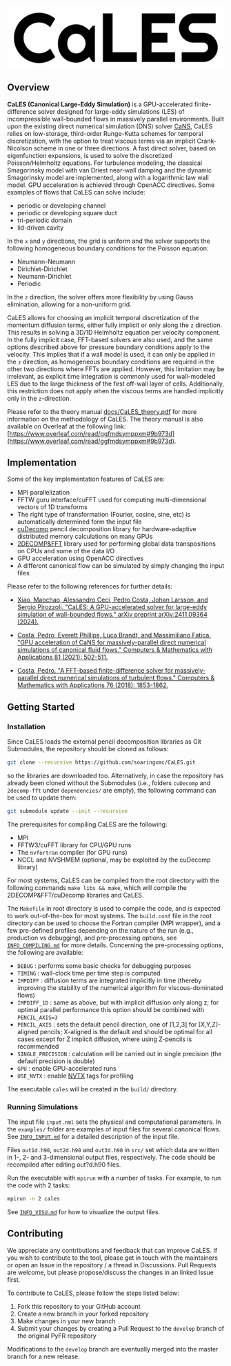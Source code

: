 <!--- the logo -->
<img src="assets/img/CaLES-logo.png" height=*>

## Overview

**CaLES (Canonical Large-Eddy Simulation)** is a GPU-accelerated finite-difference solver designed for large-eddy simulations (LES) of incompressible wall-bounded flows in massively parallel environments. Built upon the existing direct numerical simulation (DNS) solver [CaNS](https://github.com/CaNS-World/CaNS), CaLES relies on low-storage, third-order Runge-Kutta schemes for temporal discretization, with the option to treat viscous terms via an implicit Crank-Nicolson scheme in one or three directions. A fast direct solver, based on eigenfunction expansions, is used to solve the discretized Poisson/Helmholtz equations. For turbulence modeling, the classical Smagorinsky model with van Driest near-wall damping and the dynamic Smagorinsky model are implemented, along with a logarithmic law wall model. GPU acceleration is achieved through OpenACC directives. Some examples of flows that CaLES can solve include:

 * periodic or developing channel
 * periodic or developing square duct
 * tri-periodic domain
 * lid-driven cavity

In the `x` and `y` directions, the grid is uniform and the solver supports the following homogeneous boundary conditions for the Poisson equation:

 * Neumann-Neumann
 * Dirichlet-Dirichlet
 * Neumann-Dirichlet
 * Periodic

In the `z` direction, the solver offers more flexibility by using Gauss elimination, allowing for a non-uniform grid.

CaLES allows for choosing an implicit temporal discretization of the momentum diffusion terms, either fully implicit or only along the `z` direction. This results in solving a 3D/1D Helmholtz equation per velocity component. In the fully implicit case, FFT-based solvers are also used, and the same options described above for pressure boundary conditions apply to the velocity. This implies that if a wall model is used, it can only be applied in the `z` direction, as homogeneous boundary conditions are required in the other two directions where FFTs are applied. However, this limitation may be irrelevant, as explicit time integration is commonly used for wall-modeled LES due to the large thickness of the first off-wall layer of cells. Additionally, this restriction does not apply when the viscous terms are handled implicitly only in the `z`-direction.

Please refer to the theory manual [docs/CaLES_theory.pdf](docs/CaLES_theory.pdf) for more information on the methodology of CaLES. The theory manual is also available on Overleaf at the following link: [https://www.overleaf.com/read/ggfmdsymppxm#9b973d](https://www.overleaf.com/read/ggfmdsymppxm#9b973d).

## Implementation

Some of the key implementation features of CaLES are:

 * MPI parallelization
 * FFTW guru interface/cuFFT used for computing multi-dimensional vectors of 1D transforms
 * The right type of transformation (Fourier, cosine, sine, etc) is automatically determined form the input file
 * [cuDecomp](https://github.com/NVIDIA/cuDecomp) pencil decomposition library for hardware-adaptive distributed memory calculations on many GPUs
 * [2DECOMP&FFT](https://github.com/xcompact3d/2decomp-fft) library used for performing global data transpositions on CPUs and some of the data I/O
 * GPU acceleration using OpenACC directives
 * A different canonical flow can be simulated by simply changing the input files

Please refer to the following references for further details:

 * [Xiao, Maochao, Alessandro Ceci, Pedro Costa, Johan Larsson, and Sergio Pirozzoli. "CaLES: A GPU-accelerated solver for large-eddy simulation of wall-bounded flows." arXiv preprint arXiv:2411.09364 (2024).](https://arxiv.org/abs/2411.09364)

 * [Costa, Pedro, Everett Phillips, Luca Brandt, and Massimiliano Fatica. "GPU acceleration of CaNS for massively-parallel direct numerical simulations of canonical fluid flows." Computers & Mathematics with Applications 81 (2021): 502-511.](https://doi.org/10.1016/j.camwa.2020.01.002)

 * [Costa, Pedro. "A FFT-based finite-difference solver for massively-parallel direct numerical simulations of turbulent flows." Computers & Mathematics with Applications 76 (2018): 1853-1862.](https://doi.org/10.1016/j.camwa.2018.07.034)

## Getting Started

### Installation

Since CaLES loads the external pencil decomposition libraries as Git Submodules, the repository should be cloned as follows:
```bash
git clone --recursive https://github.com/soaringxmc/CaLES.git
```
so the libraries are downloaded too. Alternatively, in case the repository has already been cloned without the Submodules (i.e., folders `cuDecomp` and `2decomp-fft` under `dependencies/` are empty), the following command can be used to update them:
```bash
git submodule update --init --recursive
```

The prerequisites for compiling CaLES are the following:

 * MPI
 * FFTW3/cuFFT library for CPU/GPU runs
 * The `nvfortran` compiler (for GPU runs)
 * NCCL and NVSHMEM (optional, may be exploited by the cuDecomp library)

For most systems, CaLES can be compiled from the root directory with the following commands `make libs && make`, which will compile the 2DECOMP&FFT/cuDecomp libraries and CaLES.

The `Makefile` in root directory is used to compile the code, and is expected to work out-of-the-box for most systems. The `build.conf` file in the root directory can be used to choose the Fortran compiler (MPI wrapper), and a few pre-defined profiles depending on the nature of the run (e.g., production vs debugging), and pre-processing options, see [`INFO_COMPILING.md`](docs/INFO_COMPILING.md) for more details. Concerning the pre-processing options, the following are available:

 * `DEBUG`                    : performs some basic checks for debugging purposes
 * `TIMING`                   : wall-clock time per time step is computed
 * `IMPDIFF`                  : diffusion terms are integrated implicitly in time (thereby improving the stability of the numerical algorithm for viscous-dominated flows)
 * `IMPDIFF_1D`               : same as above, but with implicit diffusion only along z; for optimal parallel performance this option should be combined with `PENCIL_AXIS=3`
 * `PENCIL_AXIS`              : sets the default pencil direction, one of [1,2,3] for [X,Y,Z]-aligned pencils; X-aligned is the default and should be optimal for all cases except for Z implicit diffusion, where using Z-pencils is recommended
 * `SINGLE_PRECISION`         : calculation will be carried out in single precision (the default precision is double)
 * `GPU`                      : enable GPU-accelerated runs
 * `USE_NVTX`                 : enable [NVTX](https://s.nvidia.com/nsight-visual-studio-edition/nvtx) tags for profiling

The executable `cales` will be created in the `build/` directory.

### Running Simulations

The input file `input.nml` sets the physical and computational parameters. In the `examples/` folder are examples of input files for several canonical flows. See [`INFO_INPUT.md`](docs/INFO_INPUT.md) for a detailed description of the input file.

Files `out1d.h90`, `out2d.h90` and `out3d.h90` in `src/` set which data are written in 1-, 2- and 3-dimensional output files, respectively. The code should be recompiled after editing out?d.h90 files.

Run the executable with `mpirun` with a number of tasks. For example, to run the code with 2 tasks:
```bash
mpirun -n 2 cales
```

See [`INFO_VISU.md`](docs/INFO_VISU.md) for how to visualize the output files.

## Contributing

We appreciate any contributions and feedback that can improve CaLES. If you wish to contribute to the tool, please get in touch with the maintainers or open an Issue in the repository / a thread in Discussions. Pull Requests are welcome, but please propose/discuss the changes in an linked Issue first.

To contribute to CaLES, please follow the steps listed below:

1. Fork this repository to your GitHub account
2. Create a new branch in your forked repository
3. Make changes in your new branch
4. Submit your changes by creating a Pull Request to the `develop` branch of the original PyFR repository

Modifications to the `develop` branch are eventually merged into the master
branch for a new release.
